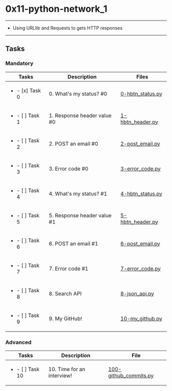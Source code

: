 # 0x11-python-network_1

---

* Using URLlib and Requests to gets HTTP responses

---

## Tasks

### Mandatory

| Tasks | Description | Files |
| ----- | ----- | -----|
| <ul><li> - [x] Task 0 </li></ul> | 0. What's my status? #0 | [0-hbtn_status.py](0-hbtn_status.py) |
| <ul><li> - [ ] Task 1 </li></ul> | 1. Response header value #0 | [1-hbtn_header.py](1-hbtn_header.py) |
| <ul><li> - [ ] Task 2 </li></ul> | 2. POST an email #0 | [2-post_email.py](2-post_email.py) |
| <ul><li> - [ ] Task 3 </li></ul> | 3. Error code #0 | [3-error_code.py](3-error_code.py) |
| <ul><li> - [ ] Task 4 </li></ul> | 4. What's my status? #1 | [4-hbtn_status.py](4-hbtn_status.py) |
| <ul><li> - [ ] Task 5 </li></ul> | 5. Response header value #1 | [5-hbtn_header.py](5-hbtn_header.py) |
| <ul><li> - [ ] Task 6 </li></ul> | 6. POST an email #1 | [6-post_email.py](6-post_email.py) |
| <ul><li> - [ ] Task 7 </li></ul> | 7. Error code #1 | [7-error_code.py](7-error_code.py) |
| <ul><li> - [ ] Task 8 </li></ul> | 8. Search API | [8-json_api.py](8-json_api.py) |
| <ul><li> - [ ] Task 9 </li></ul> | 9. My GitHub! | [10-my_github.py](10-my_github.py) |

### Advanced

| Tasks | Description | File |
| ----- | ----- | ----- |
| <ul><li> - [ ] Task 10 </li></ul> | 10. Time for an interview! | [100-github_commits.py](100-github_commits.py) |

